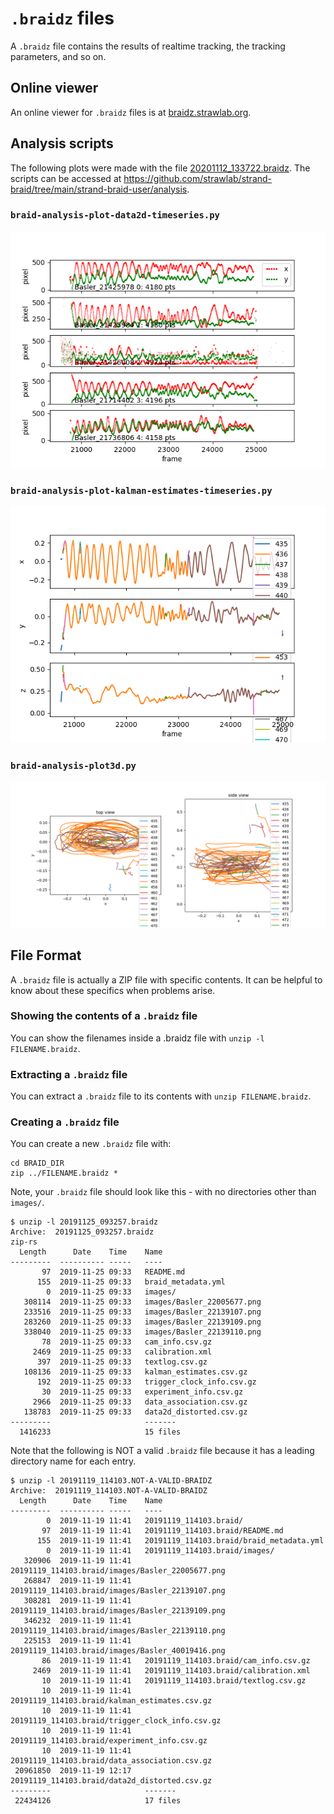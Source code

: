# `.braidz` files

A `.braidz` file contains the results of realtime tracking, the tracking
parameters, and so on.

## Online viewer

An online viewer for `.braidz` files is at [braidz.strawlab.org](https://braidz.strawlab.org/).

## Analysis scripts

The following plots were made with the file
[20201112_133722.braidz](http://strawlab-cdn.com/assets/20201112_133722.braidz).
The scripts can be accessed at
https://github.com/strawlab/strand-braid/tree/main/strand-braid-user/analysis.

### `braid-analysis-plot-data2d-timeseries.py`

![braid-analysis-plot-data2d-timeseries.png](braid-analysis-plot-data2d-timeseries.png)

### `braid-analysis-plot-kalman-estimates-timeseries.py`

![braid-analysis-plot-kalman-estimates-timeseries.png](braid-analysis-plot-kalman-estimates-timeseries.png)

### `braid-analysis-plot3d.py`

![braid-analysis-plot3d.png](braid-analysis-plot3d.png)

## File Format

A `.braidz` file is actually a ZIP file with specific contents. It can be
helpful to know about these specifics when problems arise.

### Showing the contents of a `.braidz` file

You can show the filenames inside a .braidz file with
`unzip -l FILENAME.braidz`.

### Extracting a `.braidz` file

You can extract a `.braidz` file to its contents with `unzip FILENAME.braidz`.

### Creating a `.braidz` file

You can create a new `.braidz` file with:

    cd BRAID_DIR
    zip ../FILENAME.braidz *

Note, your `.braidz` file should look like this - with no directories other than
`images/`.

```
$ unzip -l 20191125_093257.braidz
Archive:  20191125_093257.braidz
zip-rs
  Length      Date    Time    Name
---------  ---------- -----   ----
       97  2019-11-25 09:33   README.md
      155  2019-11-25 09:33   braid_metadata.yml
        0  2019-11-25 09:33   images/
   308114  2019-11-25 09:33   images/Basler_22005677.png
   233516  2019-11-25 09:33   images/Basler_22139107.png
   283260  2019-11-25 09:33   images/Basler_22139109.png
   338040  2019-11-25 09:33   images/Basler_22139110.png
       78  2019-11-25 09:33   cam_info.csv.gz
     2469  2019-11-25 09:33   calibration.xml
      397  2019-11-25 09:33   textlog.csv.gz
   108136  2019-11-25 09:33   kalman_estimates.csv.gz
      192  2019-11-25 09:33   trigger_clock_info.csv.gz
       30  2019-11-25 09:33   experiment_info.csv.gz
     2966  2019-11-25 09:33   data_association.csv.gz
   138783  2019-11-25 09:33   data2d_distorted.csv.gz
---------                     -------
  1416233                     15 files
```

Note that the following is NOT a valid `.braidz` file because it has a leading
directory name for each entry.

```
$ unzip -l 20191119_114103.NOT-A-VALID-BRAIDZ
Archive:  20191119_114103.NOT-A-VALID-BRAIDZ
  Length      Date    Time    Name
---------  ---------- -----   ----
        0  2019-11-19 11:41   20191119_114103.braid/
       97  2019-11-19 11:41   20191119_114103.braid/README.md
      155  2019-11-19 11:41   20191119_114103.braid/braid_metadata.yml
        0  2019-11-19 11:41   20191119_114103.braid/images/
   320906  2019-11-19 11:41   20191119_114103.braid/images/Basler_22005677.png
   268847  2019-11-19 11:41   20191119_114103.braid/images/Basler_22139107.png
   308281  2019-11-19 11:41   20191119_114103.braid/images/Basler_22139109.png
   346232  2019-11-19 11:41   20191119_114103.braid/images/Basler_22139110.png
   225153  2019-11-19 11:41   20191119_114103.braid/images/Basler_40019416.png
       86  2019-11-19 11:41   20191119_114103.braid/cam_info.csv.gz
     2469  2019-11-19 11:41   20191119_114103.braid/calibration.xml
       10  2019-11-19 11:41   20191119_114103.braid/textlog.csv.gz
       10  2019-11-19 11:41   20191119_114103.braid/kalman_estimates.csv.gz
       10  2019-11-19 11:41   20191119_114103.braid/trigger_clock_info.csv.gz
       10  2019-11-19 11:41   20191119_114103.braid/experiment_info.csv.gz
       10  2019-11-19 11:41   20191119_114103.braid/data_association.csv.gz
 20961850  2019-11-19 12:17   20191119_114103.braid/data2d_distorted.csv.gz
---------                     -------
 22434126                     17 files
```
